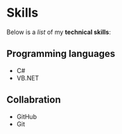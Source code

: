 # Skills

Below is a *list* of my **technical skills**:

## Programming languages
- C#
- VB.NET

## Collabration
- GitHub
- Git
